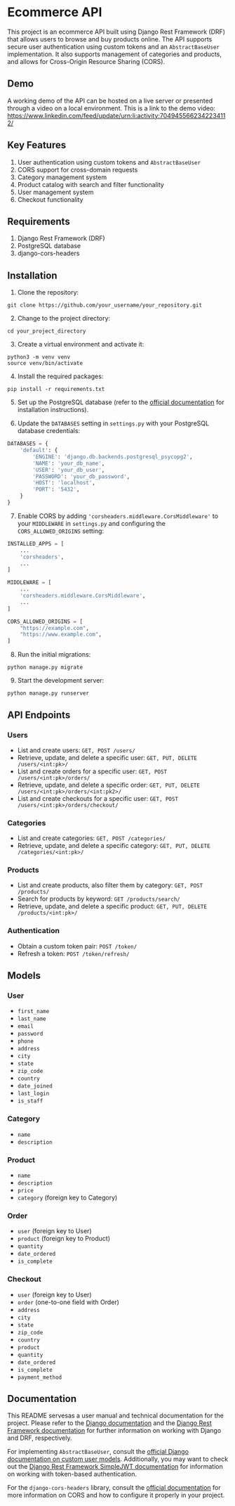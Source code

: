 # Ecommerce API

This project is an ecommerce API built using Django Rest Framework (DRF) that allows users to browse and buy products online. The API supports secure user authentication using custom tokens and an `AbstractBaseUser` implementation. It also supports management of categories and products, and allows for Cross-Origin Resource Sharing (CORS).

## Demo

A working demo of the API can be hosted on a live server or presented through a video on a local environment. This is a link to the demo video: https://www.linkedin.com/feed/update/urn:li:activity:7049455662342234112/

## Key Features

1. User authentication using custom tokens and `AbstractBaseUser`
2. CORS support for cross-domain requests
3. Category management system
4. Product catalog with search and filter functionality
5. User management system
6. Checkout functionality

## Requirements

1. Django Rest Framework (DRF)
2. PostgreSQL database
3. django-cors-headers

## Installation

1. Clone the repository:

```
git clone https://github.com/your_username/your_repository.git
```

2. Change to the project directory:

```
cd your_project_directory
```

3. Create a virtual environment and activate it:

```
python3 -m venv venv
source venv/bin/activate
```

4. Install the required packages:

```
pip install -r requirements.txt
```

5. Set up the PostgreSQL database (refer to the [official documentation](https://www.postgresql.org/docs/current/tutorial-install.html) for installation instructions).

6. Update the `DATABASES` setting in `settings.py` with your PostgreSQL database credentials:

```python
DATABASES = {
    'default': {
        'ENGINE': 'django.db.backends.postgresql_psycopg2',
        'NAME': 'your_db_name',
        'USER': 'your_db_user',
        'PASSWORD': 'your_db_password',
        'HOST': 'localhost',
        'PORT': '5432',
    }
}
```

7. Enable CORS by adding `'corsheaders.middleware.CorsMiddleware'` to your `MIDDLEWARE` in `settings.py` and configuring the `CORS_ALLOWED_ORIGINS` setting:

```python
INSTALLED_APPS = [
    ...
    'corsheaders',
    ...
]

MIDDLEWARE = [
    ...
    'corsheaders.middleware.CorsMiddleware',
    ...
]

CORS_ALLOWED_ORIGINS = [
    "https://example.com",
    "https://www.example.com",
]
```

8. Run the initial migrations:

```
python manage.py migrate
```

9. Start the development server:

```
python manage.py runserver
```

## API Endpoints

### Users

* List and create users: `GET, POST /users/`
* Retrieve, update, and delete a specific user: `GET, PUT, DELETE /users/<int:pk>/`
* List and create orders for a specific user: `GET, POST /users/<int:pk>/orders/`
* Retrieve, update, and delete a specific order: `GET, PUT, DELETE /users/<int:pk>/orders/<int:pk2>/`
* List and create checkouts for a specific user: `GET, POST /users/<int:pk>/orders/checkout/`

### Categories

* List and create categories: `GET, POST /categories/`
* Retrieve, update, and delete a specific category: `GET, PUT, DELETE /categories/<int:pk>/`

### Products

* List and create products, also filter them by category: `GET, POST /products/`
* Search for products by keyword: `GET /products/search/`
* Retrieve, update, and delete a specific product: `GET, PUT, DELETE /products/<int:pk>/`

### Authentication

* Obtain a custom token pair: `POST /token/`
* Refresh a token: `POST /token/refresh/`

## Models

### User

* `first_name`
* `last_name`
* `email`
* `password`
* `phone`
* `address`
* `city`
* `state`
* `zip_code`
* `country`
* `date_joined`
* `last_login`
* `is_staff`

### Category

* `name`
* `description`

### Product

* `name`
* `description`
* `price`
* `category` (foreign key to Category)

### Order

* `user` (foreign key to User)
* `product` (foreign key to Product)
* `quantity`
* `date_ordered`
* `is_complete`

### Checkout

* `user` (foreign key to User)
* `order` (one-to-one field with Order)
* `address`
* `city`
* `state`
* `zip_code`
* `country`
* `product`
* `quantity`
* `date_ordered`
* `is_complete`
* `payment_method`

## Documentation

This README servesas a user manual and technical documentation for the project. Please refer to the [Django documentation](https://docs.djangoproject.com/en/stable/) and the [Django Rest Framework documentation](https://www.django-rest-framework.org/) for further information on working with Django and DRF, respectively.

For implementing `AbstractBaseUser`, consult the [official Django documentation on custom user models](https://docs.djangoproject.com/en/4.1/topics/auth/customizing/#substituting-a-custom-user-model). Additionally, you may want to check out the [Django Rest Framework SimpleJWT documentation](https://django-rest-framework-simplejwt.readthedocs.io/en/latest/index.html) for information on working with token-based authentication.

For the `django-cors-headers` library, consult the [official documentation](https://github.com/adamchainz/django-cors-headers) for more information on CORS and how to configure it properly in your project.